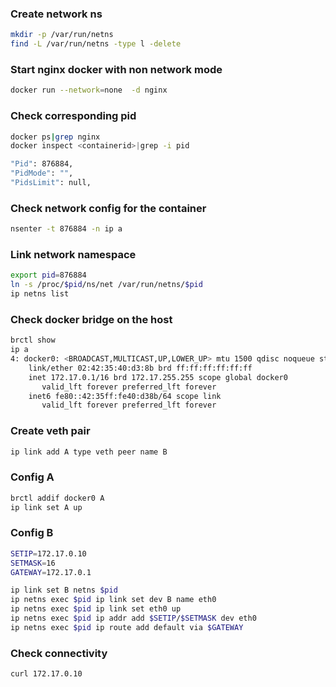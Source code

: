 ### Create network ns

```sh
mkdir -p /var/run/netns
find -L /var/run/netns -type l -delete
```

### Start nginx docker with non network mode

```sh
docker run --network=none  -d nginx
```

### Check corresponding pid

```sh
docker ps|grep nginx
docker inspect <containerid>|grep -i pid

"Pid": 876884,
"PidMode": "",
"PidsLimit": null,
```

### Check network config for the container

```sh
nsenter -t 876884 -n ip a
```

### Link network namespace

```sh
export pid=876884
ln -s /proc/$pid/ns/net /var/run/netns/$pid
ip netns list
```

### Check docker bridge on the host

```sh
brctl show
ip a
4: docker0: <BROADCAST,MULTICAST,UP,LOWER_UP> mtu 1500 qdisc noqueue state UP group default
    link/ether 02:42:35:40:d3:8b brd ff:ff:ff:ff:ff:ff
    inet 172.17.0.1/16 brd 172.17.255.255 scope global docker0
       valid_lft forever preferred_lft forever
    inet6 fe80::42:35ff:fe40:d38b/64 scope link
       valid_lft forever preferred_lft forever
```

### Create veth pair

```sh
ip link add A type veth peer name B
```

### Config A

```sh
brctl addif docker0 A
ip link set A up
```

### Config B

```sh
SETIP=172.17.0.10
SETMASK=16
GATEWAY=172.17.0.1

ip link set B netns $pid
ip netns exec $pid ip link set dev B name eth0
ip netns exec $pid ip link set eth0 up
ip netns exec $pid ip addr add $SETIP/$SETMASK dev eth0
ip netns exec $pid ip route add default via $GATEWAY
```

### Check connectivity

```sh
curl 172.17.0.10
```
